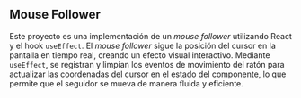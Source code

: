 ## Mouse Follower

Este proyecto es una implementación de un *mouse follower* utilizando React y el hook `useEffect`. El *mouse follower* sigue la posición del cursor en la pantalla en tiempo real, creando un efecto visual interactivo. Mediante `useEffect`, se registran y limpian los eventos de movimiento del ratón para actualizar las coordenadas del cursor en el estado del componente, lo que permite que el seguidor se mueva de manera fluida y eficiente.
